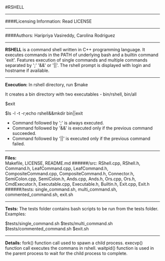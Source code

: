 #RSHELL
___
####Licensing Information: Read LICENSE
___
####Authors:
Haripriya Vasireddy, Carolina Rodriguez
___
**RSHELL** is a command shell written in C++ programming language. It executes commands in the PATH of underlying bash and a builtin command 'exit'. Features execution of single commands and multiple commands separated by ';'  '&&' or '||'. The rshell prompt is displayed with login and hostname if available.
___
**Execution:** In rshell directory, run $make

It creates a bin directory with two executables - bin/rshell, bin/all

$exit     

$ls -l -t -r;echo rshell&&mkdir bin||exit
- Command followed by ';' is always executed.
- Command followed by '&&' is executed only if the previous command succeeded.
- Command followed by '||' is executed only if the previous command failed.

___
**Files:**  
Makefile, LICENSE, README.md
######/src:
RShell.cpp, RShell.h, Command.h, LeafCommand.cpp, LeafCommand.h, CompositeCommand.cpp, CompositeCommand.h, Connector.h, SemiColon.cpp, SemiColon.h, Ands.cpp, Ands.h, Ors.cpp, Ors.h, CmdExecutor.h, Executable.cpp, Executable.h, Builtin.h, Exit.cpp, Exit.h
######/tests:
single_command.sh, multi_command.sh, commented_command.sh, exit.sh
___

**Tests:**
The tests folder contains bash scripts to be run from the tests folder. Examples:

$tests/single_command.sh  $tests/multi_command.sh  $tests/commented_command.sh  $exit.sh
___
**Details:**
fork() function call used to spawn a child process. execvp() function call executes the commans in rshell. waitpid() function is used in the parent process to wait for the child process to complete.




